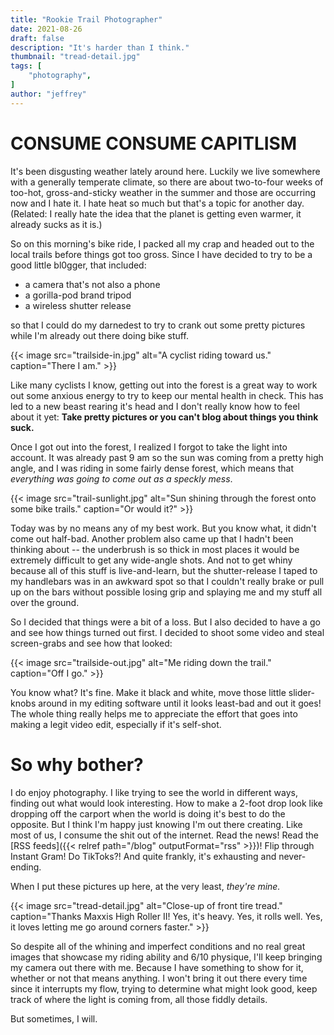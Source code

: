 ```yaml
---
title: "Rookie Trail Photographer"
date: 2021-08-26
draft: false
description: "It's harder than I think."
thumbnail: "tread-detail.jpg"
tags: [
    "photography",
]
author: "jeffrey"
---
```


# CONSUME CONSUME CAPITLISM

It's been disgusting weather lately around here. Luckily we live somewhere with a generally temperate climate, so there are about two-to-four weeks of too-hot, gross-and-sticky weather in the summer and those are occurring now and I hate it. I hate heat so much but that's a topic for another day. (Related: I really hate the idea that the planet is getting even warmer, it already sucks as it is.)

So on this morning's bike ride, I packed all my crap and headed out to the local trails before things got too gross. Since I have decided to try to be a good little bl0gger, that included:

- a camera that's not also a phone
- a gorilla-pod brand tripod
- a wireless shutter release

so that I could do my darnedest to try to crank out some pretty pictures while I'm already out there doing bike stuff.

{{< image src="trailside-in.jpg" alt="A cyclist riding toward us." caption="There I am." >}}

Like many cyclists I know, getting out into the forest is a great way to work out some anxious energy to try to keep our mental health in check. This has led to a new beast rearing it's head and I don't really know how to feel about it yet: **Take pretty pictures or you can't blog about things you think suck.**

Once I got out into the forest, I realized I forgot to take the light into account. It was already past 9 am so the sun was coming from a pretty high angle, and I was riding in some fairly dense forest, which means that *everything was going to come out as a speckly mess*.

{{< image src="trail-sunlight.jpg" alt="Sun shining through the forest onto some bike trails." caption="Or would it?" >}}

Today was by no means any of my best work. But you know what, it didn't come out half-bad. Another problem also came up that I hadn't been thinking about -- the underbrush is so thick in most places it would be extremely difficult to get any wide-angle shots. And not to get whiny because all of this stuff is live-and-learn, but the shutter-release I taped to my handlebars was in an awkward spot so that I couldn't really brake or pull up on the bars without possible losing grip and splaying me and my stuff all over the ground.

So I decided that things were a bit of a loss. But I also decided to have a go and see how things turned out first. I decided to shoot some video and steal screen-grabs and see how that looked:

{{< image src="trailside-out.jpg" alt="Me riding down the trail." caption="Off I go." >}}

You know what? It's fine. Make it black and white, move those little slider-knobs around in my editing software until it looks least-bad and out it goes! The whole thing really helps me to appreciate the effort that goes into making a legit video edit, especially if it's self-shot.

# So why bother?

I do enjoy photography. I like trying to see the world in different ways, finding out what would look interesting. How to make a 2-foot drop look like dropping off the carport when the world is doing it's best to do the opposite. But I think I'm happy just knowing I'm out there creating. Like most of us, I consume the shit out of the internet. Read the news! Read the [RSS feeds]({{< relref path="/blog" outputFormat="rss" >}})! Flip through Instant Gram! Do TikToks?! And quite frankly, it's exhausting and never-ending.

When I put these pictures up here, at the very least, *they're mine.*

{{< image src="tread-detail.jpg" alt="Close-up of front tire tread." caption="Thanks Maxxis High Roller II! Yes, it's heavy. Yes, it rolls well. Yes, it loves letting me go around corners faster." >}}

So despite all of the whining and imperfect conditions and no real great images that showcase my riding ability and 6/10 physique, I'll keep bringing my camera out there with me. Because I have something to show for it, whether or not that means anything. I won't bring it out there every time since it interrupts my flow, trying to determine what might look good, keep track of where the light is coming from, all those fiddly details.

But sometimes, I will.